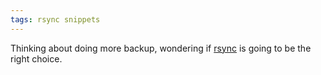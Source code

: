 ```yaml
---
tags: rsync snippets
---
```


Thinking about doing more backup, wondering if [rsync](/wiki/rsync) is going to be the right choice.
